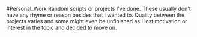 # Personal_Work
Random scripts or projects I've done. These usually don't have any rhyme or reason besides that I wanted to.
Quality between the projects varies and some might even be unfinished as I lost motivation or interest in the topic and decided to move on.
 
